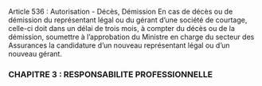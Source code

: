 Article 536 : Autorisation - Décès, Démission
En cas de décès ou de démission du représentant légal ou du gérant d’une société de courtage, celle-ci doit dans un délai de trois mois, à compter du décès ou de la démission, soumettre à l’approbation du Ministre en charge du secteur des Assurances la candidature d’un nouveau représentant légal ou d’un nouveau gérant.
### CHAPITRE 3 : RESPONSABILITE PROFESSIONNELLE